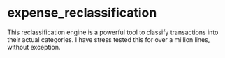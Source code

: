 # expense_reclassification
This reclassification engine is a powerful tool to classify transactions into their actual categories. I have stress tested this for over a million lines, without exception.
